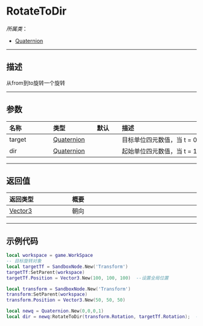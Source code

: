 # RotateToDir

*所属类*：
* [Quaternion](/Api/DataType/Quaternion.md)
------------------------------------------------------------------------------------------
## 描述

从from到to旋转一个旋转

------------------------------------------------------------------------------------------
## 参数

|<div style="width:100px">名称</div>|<div style="width:100px">类型</div>|<div style="width:50px">默认</div>|<div style="width:350px">描述</div>|
|:---|:---|:---|:---|
|target|[Quaternion](/Api/DataType/Quaternion.md)||目标单位四元数值，当 t = 0 时返回|
|dir|[Quaternion](/Api/DataType/Quaternion.md)||起始单位四元数值，当 t = 1 时返回。|

------------------------------------------------------------------------------------------
## 返回值

|<div style="width:150px">返回类型</div>|<div style="width:520px">概要</div>|
|:---|:---|
|[Vector3](/Api/DataType/Vector3.md)|朝向|

------------------------------------------------------------------------------------------
## 示例代码

```lua
local workspace = game.WorkSpace
-- 目标旋转对象
local targetTf = SandboxNode.New('Transform')
targetTf:SetParent(workspace)
targetTf.Position = Vector3.New(100, 100, 100)  --设置全局位置

local transform = SandboxNode.New('Transform')
transform:SetParent(workspace)
transform.Position = Vector3.New(50, 50, 50)

local newq = Quaternion.New(0,0,0,1)
local dir = newq:RotateToDir(transform.Rotation, targetTf.Rotation);  --return Vector3
```